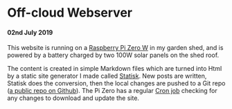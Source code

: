 # Off-cloud Webserver
#### 02nd July 2019

This website is running on a [Raspberry Pi Zero W](https://www.raspberrypi.org/products/raspberry-pi-zero-w/) in my garden shed, and is powered by a battery charged by two 100W solar panels on the shed roof.

The content is created in simple Markdown files which are turned into Html by a static site generator I made called [Statisk](https://github.com/fiskurgit/Statisk). New posts are written, Statisk does the conversion, then the local changes are pushed to a Git repo ([a public repo on Github](https://github.com/fiskurgit/fisk_solar_website)). The Pi Zero has a regular [Cron job](https://en.wikipedia.org/wiki/Cron) checking for any changes to download and update the site.
